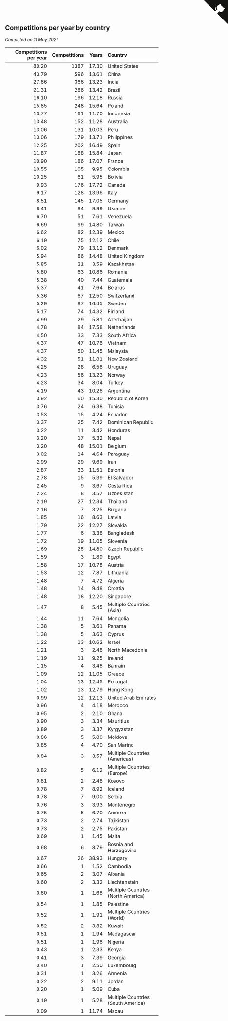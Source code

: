 ## Competitions per year by country

*Computed on 11 May 2021*

| Competitions per year | Competitions | Years | Country |
| ---: | ---: | ---: | :--- |
| 80.20 | 1387 | 17.30 | United States |
| 43.79 | 596 | 13.61 | China |
| 27.66 | 366 | 13.23 | India |
| 21.31 | 286 | 13.42 | Brazil |
| 16.10 | 196 | 12.18 | Russia |
| 15.85 | 248 | 15.64 | Poland |
| 13.77 | 161 | 11.70 | Indonesia |
| 13.48 | 152 | 11.28 | Australia |
| 13.06 | 131 | 10.03 | Peru |
| 13.06 | 179 | 13.71 | Philippines |
| 12.25 | 202 | 16.49 | Spain |
| 11.87 | 188 | 15.84 | Japan |
| 10.90 | 186 | 17.07 | France |
| 10.55 | 105 | 9.95 | Colombia |
| 10.25 | 61 | 5.95 | Bolivia |
| 9.93 | 176 | 17.72 | Canada |
| 9.17 | 128 | 13.96 | Italy |
| 8.51 | 145 | 17.05 | Germany |
| 8.41 | 84 | 9.99 | Ukraine |
| 6.70 | 51 | 7.61 | Venezuela |
| 6.69 | 99 | 14.80 | Taiwan |
| 6.62 | 82 | 12.39 | Mexico |
| 6.19 | 75 | 12.12 | Chile |
| 6.02 | 79 | 13.12 | Denmark |
| 5.94 | 86 | 14.48 | United Kingdom |
| 5.85 | 21 | 3.59 | Kazakhstan |
| 5.80 | 63 | 10.86 | Romania |
| 5.38 | 40 | 7.44 | Guatemala |
| 5.37 | 41 | 7.64 | Belarus |
| 5.36 | 67 | 12.50 | Switzerland |
| 5.29 | 87 | 16.45 | Sweden |
| 5.17 | 74 | 14.32 | Finland |
| 4.99 | 29 | 5.81 | Azerbaijan |
| 4.78 | 84 | 17.58 | Netherlands |
| 4.50 | 33 | 7.33 | South Africa |
| 4.37 | 47 | 10.76 | Vietnam |
| 4.37 | 50 | 11.45 | Malaysia |
| 4.32 | 51 | 11.81 | New Zealand |
| 4.25 | 28 | 6.58 | Uruguay |
| 4.23 | 56 | 13.23 | Norway |
| 4.23 | 34 | 8.04 | Turkey |
| 4.19 | 43 | 10.26 | Argentina |
| 3.92 | 60 | 15.30 | Republic of Korea |
| 3.76 | 24 | 6.38 | Tunisia |
| 3.53 | 15 | 4.24 | Ecuador |
| 3.37 | 25 | 7.42 | Dominican Republic |
| 3.22 | 11 | 3.42 | Honduras |
| 3.20 | 17 | 5.32 | Nepal |
| 3.20 | 48 | 15.01 | Belgium |
| 3.02 | 14 | 4.64 | Paraguay |
| 2.99 | 29 | 9.69 | Iran |
| 2.87 | 33 | 11.51 | Estonia |
| 2.78 | 15 | 5.39 | El Salvador |
| 2.45 | 9 | 3.67 | Costa Rica |
| 2.24 | 8 | 3.57 | Uzbekistan |
| 2.19 | 27 | 12.34 | Thailand |
| 2.16 | 7 | 3.25 | Bulgaria |
| 1.85 | 16 | 8.63 | Latvia |
| 1.79 | 22 | 12.27 | Slovakia |
| 1.77 | 6 | 3.38 | Bangladesh |
| 1.72 | 19 | 11.05 | Slovenia |
| 1.69 | 25 | 14.80 | Czech Republic |
| 1.59 | 3 | 1.89 | Egypt |
| 1.58 | 17 | 10.78 | Austria |
| 1.53 | 12 | 7.87 | Lithuania |
| 1.48 | 7 | 4.72 | Algeria |
| 1.48 | 14 | 9.48 | Croatia |
| 1.48 | 18 | 12.20 | Singapore |
| 1.47 | 8 | 5.45 | Multiple Countries (Asia) |
| 1.44 | 11 | 7.64 | Mongolia |
| 1.38 | 5 | 3.61 | Panama |
| 1.38 | 5 | 3.63 | Cyprus |
| 1.22 | 13 | 10.62 | Israel |
| 1.21 | 3 | 2.48 | North Macedonia |
| 1.19 | 11 | 9.25 | Ireland |
| 1.15 | 4 | 3.48 | Bahrain |
| 1.09 | 12 | 11.05 | Greece |
| 1.04 | 13 | 12.45 | Portugal |
| 1.02 | 13 | 12.79 | Hong Kong |
| 0.99 | 12 | 12.13 | United Arab Emirates |
| 0.96 | 4 | 4.18 | Morocco |
| 0.95 | 2 | 2.10 | Ghana |
| 0.90 | 3 | 3.34 | Mauritius |
| 0.89 | 3 | 3.37 | Kyrgyzstan |
| 0.86 | 5 | 5.80 | Moldova |
| 0.85 | 4 | 4.70 | San Marino |
| 0.84 | 3 | 3.57 | Multiple Countries (Americas) |
| 0.82 | 5 | 6.12 | Multiple Countries (Europe) |
| 0.81 | 2 | 2.48 | Kosovo |
| 0.78 | 7 | 8.92 | Iceland |
| 0.78 | 7 | 9.00 | Serbia |
| 0.76 | 3 | 3.93 | Montenegro |
| 0.75 | 5 | 6.70 | Andorra |
| 0.73 | 2 | 2.74 | Tajikistan |
| 0.73 | 2 | 2.75 | Pakistan |
| 0.69 | 1 | 1.45 | Malta |
| 0.68 | 6 | 8.79 | Bosnia and Herzegovina |
| 0.67 | 26 | 38.93 | Hungary |
| 0.66 | 1 | 1.52 | Cambodia |
| 0.65 | 2 | 3.07 | Albania |
| 0.60 | 2 | 3.32 | Liechtenstein |
| 0.60 | 1 | 1.68 | Multiple Countries (North America) |
| 0.54 | 1 | 1.85 | Palestine |
| 0.52 | 1 | 1.91 | Multiple Countries (World) |
| 0.52 | 2 | 3.82 | Kuwait |
| 0.51 | 1 | 1.94 | Madagascar |
| 0.51 | 1 | 1.96 | Nigeria |
| 0.43 | 1 | 2.33 | Kenya |
| 0.41 | 3 | 7.39 | Georgia |
| 0.40 | 1 | 2.50 | Luxembourg |
| 0.31 | 1 | 3.26 | Armenia |
| 0.22 | 2 | 9.11 | Jordan |
| 0.20 | 1 | 5.09 | Cuba |
| 0.19 | 1 | 5.28 | Multiple Countries (South America) |
| 0.09 | 1 | 11.74 | Macau |


<a href="https://github.com/jonatanklosko/wca_statistics" class="github-corner" aria-label="View source on Github"><svg width="80" height="80" viewBox="0 0 250 250" style="fill:#151513; color:#fff; position: absolute; top: 0; border: 0; right: 0;" aria-hidden="true"><path d="M0,0 L115,115 L130,115 L142,142 L250,250 L250,0 Z"></path><path d="M128.3,109.0 C113.8,99.7 119.0,89.6 119.0,89.6 C122.0,82.7 120.5,78.6 120.5,78.6 C119.2,72.0 123.4,76.3 123.4,76.3 C127.3,80.9 125.5,87.3 125.5,87.3 C122.9,97.6 130.6,101.9 134.4,103.2" fill="currentColor" style="transform-origin: 130px 106px;" class="octo-arm"></path><path d="M115.0,115.0 C114.9,115.1 118.7,116.5 119.8,115.4 L133.7,101.6 C136.9,99.2 139.9,98.4 142.2,98.6 C133.8,88.0 127.5,74.4 143.8,58.0 C148.5,53.4 154.0,51.2 159.7,51.0 C160.3,49.4 163.2,43.6 171.4,40.1 C171.4,40.1 176.1,42.5 178.8,56.2 C183.1,58.6 187.2,61.8 190.9,65.4 C194.5,69.0 197.7,73.2 200.1,77.6 C213.8,80.2 216.3,84.9 216.3,84.9 C212.7,93.1 206.9,96.0 205.4,96.6 C205.1,102.4 203.0,107.8 198.3,112.5 C181.9,128.9 168.3,122.5 157.7,114.1 C157.9,116.9 156.7,120.9 152.7,124.9 L141.0,136.5 C139.8,137.7 141.6,141.9 141.8,141.8 Z" fill="currentColor" class="octo-body"></path></svg></a><style>.github-corner:hover .octo-arm{animation:octocat-wave 560ms ease-in-out}@keyframes octocat-wave{0%,100%{transform:rotate(0)}20%,60%{transform:rotate(-25deg)}40%,80%{transform:rotate(10deg)}}@media (max-width:500px){.github-corner:hover .octo-arm{animation:none}.github-corner .octo-arm{animation:octocat-wave 560ms ease-in-out}}</style>
